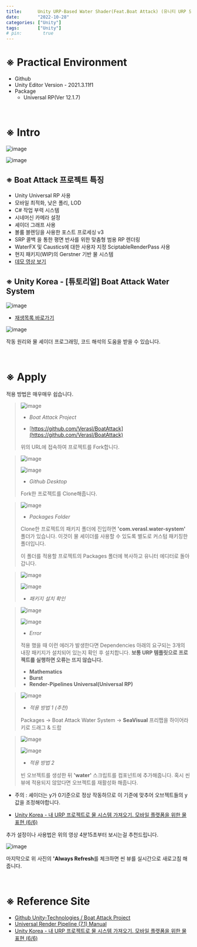 ```yaml
---
title:      Unity URP-Based Water Shader(Feat.Boat Attack) (유니티 URP 모바일 최적화 물 셰이더 간단 적용)
date:       "2022-10-28"
categories: ["Unity"]
tags:       ["Unity"]
# pin:        true
---
```


# ※ Practical Environment
- Github
- Unity Editor Version - 2021.3.11f1
- Package
  - Universal RP(Ver 12.1.7)

<br>

# ※ Intro
![image](https://user-images.githubusercontent.com/85896566/198624694-1b6131c6-006d-4658-9ccd-60b93e7797bd.png)

![image](https://user-images.githubusercontent.com/85896566/198626376-5523093f-f7a9-4b05-9160-0ff604676530.png)

## ※ Boat Attack 프로젝트 특징
- Unity Universal RP 사용
- 모바일 최적화, 낮은 폴리, LOD
- C# 작업 부력 시스템
- 시네머신 카메라 설정
- 셰이더 그래프 사용
- 볼륨 블렌딩을 사용한 포스트 프로세싱 v3
- SRP 콜백 을 통한 평면 반사를 위한 맞춤형 범용 RP 렌더링
- WaterFX 및 Caustics에 대한 사용자 지정 SciptableRenderPass 사용
- 현지 패키지(WIP)의 Gerstner 기반 물 시스템
- [데모 영상 보기](https://drive.google.com/file/d/1PTNdhnqbhzSWUCfAinIefP5cfr6Dezuw/view)

## ※ Unity Korea - [튜토리얼] Boat Attack Water System
![image](https://user-images.githubusercontent.com/85896566/198627592-755d2d1a-2ea7-40fd-83eb-4648a1c1302e.png)

- [재생목록 바로가기](https://www.youtube.com/watch?v=LyiRALUOQqo&list=PL412Ym60h6uvBOpPSP-tcnINt971OD7ZC)

![image](https://user-images.githubusercontent.com/85896566/198628286-e94efb47-1d65-4358-874c-86d653d3090f.png)

작동 원리와 물 셰이더 프로그래밍, 코드 해석의 도움을 받을 수 있습니다.

<br>

# ※ Apply
적용 방법은 매우매우 쉽습니다.

> ![image](https://user-images.githubusercontent.com/85896566/198604996-4ef172f6-4583-48f8-bd81-7ee31b1cc524.png)
> 
> - _Boat Attack Project_
>
> - [https://github.com/Verasl/BoatAttack](https://github.com/Verasl/BoatAttack)
>
> 위의 URL에 접속하여 프로젝트를 Fork합니다.

> ![image](https://user-images.githubusercontent.com/85896566/198606658-ede370c8-afe4-4fa8-b84c-f89b19c0196a.png)
>
> ![image](https://user-images.githubusercontent.com/85896566/198610288-98e7dc1c-e7a7-4010-bdd7-4db6ae6cf27f.png)
> 
> - _Github Desktop_
>
> Fork한 프로젝트를 Clone해줍니다.

> ![image](https://user-images.githubusercontent.com/85896566/198612927-7c769214-fec5-4696-b0e0-2ccf8349d175.png)
>
> - _Packages Folder_
>
> Clone한 프로젝트의 패키지 폴더에 진입하면 **'com.verasl.water-system'** 폴더가 있습니다. 이것이 물 셰이더를 사용할 수 있도록 별도로 커스텀 패키징한 폴더입니다.
>
> 이 폴더를 적용할 프로젝트의 Packages 폴더에 복사하고 유니터 에디터로 돌아갑니다.

> ![image](https://user-images.githubusercontent.com/85896566/198613639-f6ad0ad3-b1b3-4d36-9d2a-8389dd03cd33.png)
>
> ![image](https://user-images.githubusercontent.com/85896566/198613898-deee2c32-b1e3-4a24-a57e-be2a389446fd.png)
> 
> - _패키지 설치 확인_

> ![image](https://user-images.githubusercontent.com/85896566/198619026-3f24f97e-c423-42d8-be41-e4799674a4ff.png)
>
> ![image](https://user-images.githubusercontent.com/85896566/198619596-d3866210-9e7e-4b5f-aa9a-cf49831cd911.png)
>
> - _Error_
>
> 적용 했을 때 이런 에러가 발생한다면 Dependencies 아래의 요구되는 3개의 내장 패키지가 설치되어 있는지 확인 후 설치합니다. **보통 URP 템플릿으로 프로젝트를 실행하면 오류는 뜨지 않습니다.**
>
> - **Mathematics**
> - **Burst**
> - **Render-Pipelines Universal(Universal RP)**

> ![image](https://user-images.githubusercontent.com/85896566/198616325-57f8b948-509b-4422-9e1f-c37ef43f8fb2.png)
>
> - _적용 방법 1 (추천)_
>
> Packages -> Boat Attack Water System -> **SeaVisual** 프리팹을 하이어라키로 드래그 & 드랍

> ![image](https://user-images.githubusercontent.com/85896566/198615498-987e9091-47d4-4bfc-b394-8f521f532757.png)
>
> ![image](https://user-images.githubusercontent.com/85896566/198615809-aa0ce432-5f43-4e8c-89b8-95f3bab9f54d.png)
>
> - _적용 방법 2_
>
> 빈 오브젝트를 생성한 뒤  **'water'** 스크립트를 컴포넌트에 추가해줍니다. 혹시 씬 뷰에 적용되지 않았다면 오브젝트를 재활성화 해줍니다.

- 주의 : 셰이더는 y가 0기준으로 정상 작동하므로 이 기준에 맞추어 오브젝트들의 y값을 조정해야합니다.

- [Unity Korea - 내 URP 프로젝트로 물 시스템 가져오기. 모바일 플랫폼을 위한 물 표현 (6/6)](https://youtu.be/QKcPR00HQn4)

추가 설정이나 사용법은 위의 영상 4분15초부터 보시는걸 추천드립니다.

![image](https://user-images.githubusercontent.com/85896566/198629863-edfc28c0-be6e-45a2-a165-a22953be37d5.png)

마지막으로 위 사진의 **'Always Refresh**를 체크하면  씬 뷰를 실시간으로 새로고침 해줍니다.

<br>

# ※ Reference Site
- [Github Unity-Technologies / Boat Attack Project](https://github.com/Verasl/BoatAttack)
- [Universal Render Pipeline (7.1) Manual](https://docs.unity3d.com/Packages/com.unity.render-pipelines.universal@7.1/manual/index.html)
- [Unity Korea - 내 URP 프로젝트로 물 시스템 가져오기. 모바일 플랫폼을 위한 물 표현 (6/6)](https://youtu.be/QKcPR00HQn4)